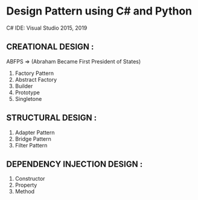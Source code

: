 # Design Pattern using C# and Python


C# IDE: Visual Studio 2015, 2019

CREATIONAL DESIGN :
----------------------
ABFPS => (Abraham Became First President of States) 

1. Factory Pattern
2. Abstract Factory
3. Builder
4. Prototype
5. Singletone

STRUCTURAL DESIGN :
----------------------

1. Adapter Pattern
2. Bridge Pattern
3. Filter Pattern

DEPENDENCY INJECTION DESIGN :
----------------------

1. Constructor
2. Property
3. Method
